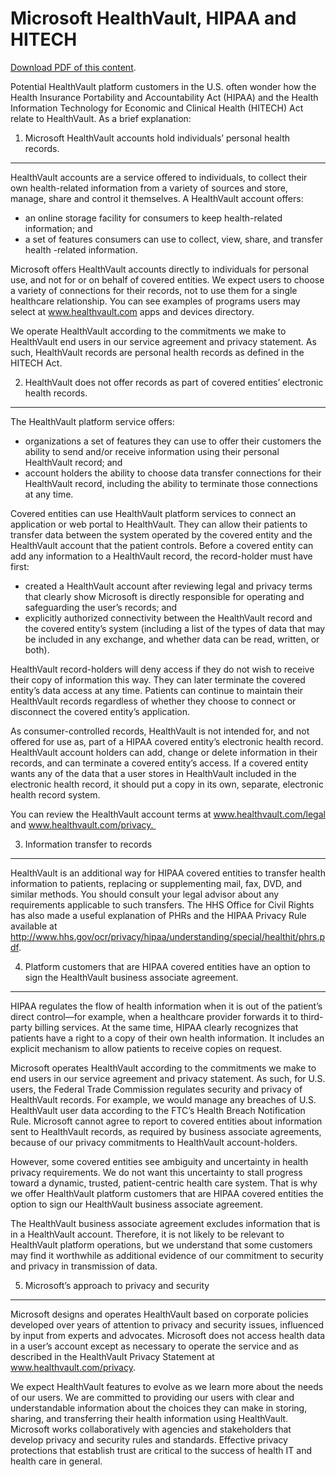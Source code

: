 Microsoft HealthVault, HIPAA and HITECH
=======================================

[Download PDF of this content](http://download.microsoft.com/download/7/4/E/74EA8944-199C-4F56-B3BB-8105869425BC/Microsoft%20HealthVault,%20HIPAA%20and%20HITECH.pdf).

Potential HealthVault platform customers in the U.S. often wonder how the Health Insurance Portability and Accountability Act (HIPAA) and the Health Information Technology for Economic and Clinical Health (HITECH) Act relate to HealthVault. As a brief explanation:

1. Microsoft HealthVault accounts hold individuals’ personal health records.
----------------------------------------------------------------------------

HealthVault accounts are a service offered to individuals, to collect their own health-related information from a variety of sources and store, manage, share and control it themselves. A HealthVault account offers:

-   an online storage facility for consumers to keep health-related information; and
-   a set of features consumers can use to collect, view, share, and transfer health -related information.

Microsoft offers HealthVault accounts directly to individuals for personal use, and not for or on behalf of covered entities. We expect users to choose a variety of connections for their records, not to use them for a single healthcare relationship. You can see examples of programs users may select at www.healthvault.com apps and devices directory.

We operate HealthVault according to the commitments we make to HealthVault end users in our service agreement and privacy statement. As such, HealthVault records are personal health records as defined in the HITECH Act.

2. HealthVault does not offer records as part of covered entities’ electronic health records.
---------------------------------------------------------------------------------------------

The HealthVault platform service offers:

-   organizations a set of features they can use to offer their customers the ability to send and/or receive information using their personal HealthVault record; and
-   account holders the ability to choose data transfer connections for their HealthVault record, including the ability to terminate those connections at any time.

Covered entities can use HealthVault platform services to connect an application or web portal to HealthVault. They can allow their patients to transfer data between the system operated by the covered entity and the HealthVault account that the patient controls. Before a covered entity can add any information to a HealthVault record, the record-holder must have first:

-   created a HealthVault account after reviewing legal and privacy terms that clearly show Microsoft is directly responsible for operating and safeguarding the user’s records; and
-   explicitly authorized connectivity between the HealthVault record and the covered entity’s system (including a list of the types of data that may be included in any exchange, and whether data can be read, written, or both).

HealthVault record-holders will deny access if they do not wish to receive their copy of information this way. They can later terminate the covered entity’s data access at any time. Patients can continue to maintain their HealthVault records regardless of whether they choose to connect or disconnect the covered entity’s application.

As consumer-controlled records, HealthVault is not intended for, and not offered for use as, part of a HIPAA covered entity’s electronic health record. HealthVault account holders can add, change or delete information in their records, and can terminate a covered entity’s access. If a covered entity wants any of the data that a user stores in HealthVault included in the electronic health record, it should put a copy in its own, separate, electronic health record system.

You can review the HealthVault account terms at www.healthvault.com/legal and www.healthvault.com/privacy. 

3. Information transfer to records
----------------------------------

HealthVault is an additional way for HIPAA covered entities to transfer health information to patients, replacing or supplementing mail, fax, DVD, and similar methods. You should consult your legal advisor about any requirements applicable to such transfers. The HHS Office for Civil Rights has also made a useful explanation of PHRs and the HIPAA Privacy Rule available at http://www.hhs.gov/ocr/privacy/hipaa/understanding/special/healthit/phrs.pdf.

4. Platform customers that are HIPAA covered entities have an option to sign the HealthVault business associate agreement.
--------------------------------------------------------------------------------------------------------------------------

HIPAA regulates the flow of health information when it is out of the patient’s direct control—for example, when a healthcare provider forwards it to third-party billing services. At the same time, HIPAA clearly recognizes that patients have a right to a copy of their own health information. It includes an explicit mechanism to allow patients to receive copies on request.

Microsoft operates HealthVault according to the commitments we make to end users in our service agreement and privacy statement. As such, for U.S. users, the Federal Trade Commission regulates security and privacy of HealthVault records. For example, we would manage any breaches of U.S. HealthVault user data according to the FTC’s Health Breach Notification Rule. Microsoft cannot agree to report to covered entities about information sent to HealthVault records, as required by business associate agreements, because of our privacy commitments to HealthVault account-holders.

However, some covered entities see ambiguity and uncertainty in health privacy requirements. We do not want this uncertainty to stall progress toward a dynamic, trusted, patient-centric health care system. That is why we offer HealthVault platform customers that are HIPAA covered entities the option to sign our HealthVault business associate agreement.

The HealthVault business associate agreement excludes information that is in a HealthVault account. Therefore, it is not likely to be relevant to HealthVault platform operations, but we understand that some customers may find it worthwhile as additional evidence of our commitment to security and privacy in transmission of data.

5. Microsoft’s approach to privacy and security
-----------------------------------------------

Microsoft designs and operates HealthVault based on corporate policies developed over years of attention to privacy and security issues, influenced by input from experts and advocates. Microsoft does not access health data in a user’s account except as necessary to operate the service and as described in the HealthVault Privacy Statement at www.healthvault.com/privacy.

We expect HealthVault features to evolve as we learn more about the needs of our users. We are committed to providing our users with clear and understandable information about the choices they can make in storing, sharing, and transferring their health information using HealthVault. Microsoft works collaboratively with agencies and stakeholders that develop privacy and security rules and standards. Effective privacy protections that establish trust are critical to the success of health IT and health care in general.
